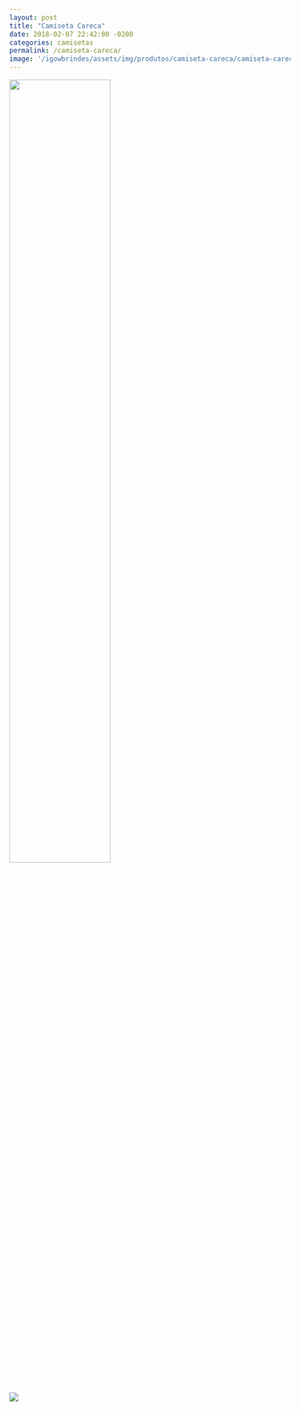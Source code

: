 ```yaml
---
layout: post
title: "Camiseta Careca"
date: 2018-02-07 22:42:00 -0200
categories: camisetas
permalink: /camiseta-careca/
image: '/igowbrindes/assets/img/produtos/camiseta-careca/camiseta-careca.jpeg'
---
```

<div style="max-width:100%">
  <img class="mySlides" src="{{ '/assets/img/produtos/camiseta-careca/camiseta-careca.jpeg'
  | prepend: site.baseurl }}" style="width:60%">

  <img class="demo opacity hover-opacity-off img-galeria"
  src="{{ '/assets/img/produtos/camiseta-careca/camiseta-careca.jpeg'
  | prepend: site.baseurl }}" onclick="currentDiv(1)">
</div>

<script>
var slideIndex = 1;
showDivs(slideIndex);

function plusDivs(n) {
  showDivs(slideIndex += n);
}

function currentDiv(n) {
  showDivs(slideIndex = n);
}

function showDivs(n) {
  var i;
  var x = document.getElementsByClassName("mySlides");
  var dots = document.getElementsByClassName("demo");
  if (n > x.length) {slideIndex = 1}
  if (n < 1) {slideIndex = x.length}
  for (i = 0; i < x.length; i++) {
     x[i].style.display = "none";
  }
  for (i = 0; i < dots.length; i++) {
     dots[i].className = dots[i].className.replace(" opacity-off", "");
  }
  x[slideIndex-1].style.display = "block";
  dots[slideIndex-1].className += " opacity-off";
}
</script>
